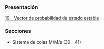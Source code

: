 ### Presentación

[19 - Vector de probabilidad de estado estable](https://www.overleaf.com/project/5e67c111fc73c300011e7c7d)

### Secciones
- Sistema de colas M/M/s (30 - 41)